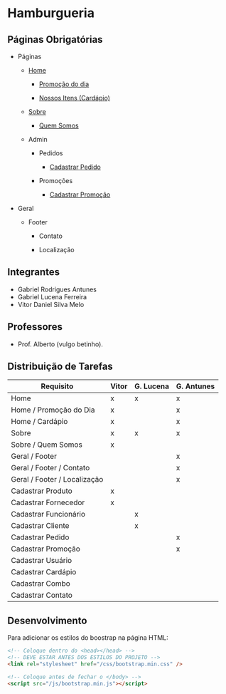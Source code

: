 # Hamburgueria

## Páginas Obrigatórias

- Páginas

  - [Home](./index.html)

    - [Promoção do dia](./index.html#promocao-do-dia)

    - [Nossos Itens (Cardápio)](./index.html#cardapio)

  - [Sobre](./sobre.html)

    - [Quem Somos](./sobre.html)

  - Admin

    - Pedidos

      - [Cadastrar Pedido](./admin/pedidos/cadastrar/index.html)

    - Promoções

      - [Cadastrar Promoção](./admin/promocoes/cadastrar/index.html)

- Geral

  - Footer

    - Contato

    - Localização

## Integrantes

- Gabriel Rodrigues Antunes
- Gabriel Lucena Ferreira
- Vitor Daniel Silva Melo

## Professores

- Prof. Alberto (vulgo betinho).

## Distribuição de Tarefas

| Requisito                    | Vitor | G. Lucena | G. Antunes |
| ---------------------------- | ----- | --------- | ---------- |
| Home                         | x     | x         | x          |
| Home / Promoção do Dia       | x     |           | x          |
| Home / Cardápio              | x     |           | x          |
| Sobre                        | x     | x         | x          |
| Sobre / Quem Somos           | x     |           |            |
| Geral / Footer               |       |           | x          |
| Geral / Footer / Contato     |       |           | x          |
| Geral / Footer / Localização |       |           | x          |
| Cadastrar Produto            | x     |           |            |
| Cadastrar Fornecedor         | x     |           |            |
| Cadastrar Funcionário        |       | x         |            |
| Cadastrar Cliente            |       | x         |            |
| Cadastrar Pedido             |       |           | x          |
| Cadastrar Promoção           |       |           | x          |
| Cadastrar Usuário            |       |           |            |
| Cadastrar Cardápio           |       |           |            |
| Cadastrar Combo              |       |           |            |
| Cadastrar Contato            |       |           |            |

## Desenvolvimento

Para adicionar os estilos do boostrap na página HTML:

```html
<!-- Coloque dentro do <head></head> -->
<!-- DEVE ESTAR ANTES DOS ESTILOS DO PROJETO -->
<link rel="stylesheet" href="/css/bootstrap.min.css" />
```

```html
<!-- Coloque antes de fechar o </body> -->
<script src="/js/bootstrap.min.js"></script>
```
